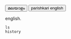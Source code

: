 <button type="button" onclick="mymalluFunction()">മലയാളം</button>
<button type="button" onclick="myEngFunction()">parishkari english</button>
<div id="mallu" style="display:none;">
<p>മലയാളം</p>
</div>

<div id="parishkari">
<p>english.</p>
</div>

```
ls
history

```
